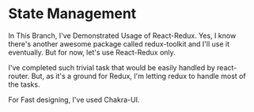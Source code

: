 # State Management

In This Branch, I've Demonstrated Usage of React-Redux. Yes, I know there's another awesome package called redux-toolkit and I'll use it eventually. But for now, let's use React-Redux only.

I've completed such trivial task that would be easily handled by react-router. But, as it's a ground for Redux, I'm letting redux to handle most of the tasks.

For Fast designing, I've used Chakra-UI.
